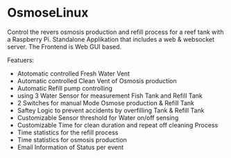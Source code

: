 # OsmoseLinux
Control the revers osmosis production and refill process for a reef tank with a Raspberry Pi. Standalone Applikation that includes a web & websocket server. The Frontend is Web GUI based.

Featuers:
- Atotomatic controlled Fresh Water Vent
- Automatic controlled Clean Vent of Osmosis production
- Automatic Refill pump controlling
- using 3 Water Sensor for measurement Fish Tank and Refill Tank
- 2 Switches for manual Mode Osmose production & Refill Tank
- Saftey Logic to prevent accidents by overfilling Tank & Refill Tank
- Customizable Sensor threshold for Water on/off sensing
- Customizable Time for clean duration and repeat off cleaning Process
- Time statistics for the refill process 
- Time statistics for osmosis production
- Email Information of Status per event
